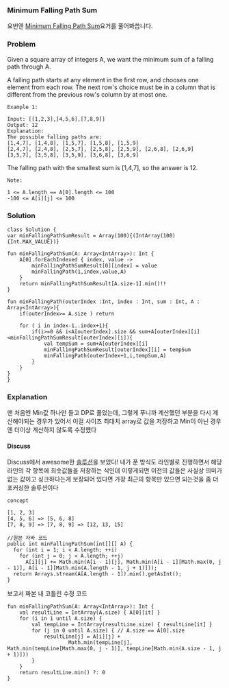 ### Minimum Falling Path Sum



요번엔 [Minimum Falling Path Sum](https://leetcode.com/problems/minimum-falling-path-sum/)요거를 풀어봐씁니다.

### Problem

Given a square array of integers A, we want the minimum sum of a falling path through A.

A falling path starts at any element in the first row, and chooses one element from each row.  The next row's choice must be in a column that is different from the previous row's column by at most one.

 
```
Example 1:

Input: [[1,2,3],[4,5,6],[7,8,9]]
Output: 12
Explanation: 
The possible falling paths are:
[1,4,7], [1,4,8], [1,5,7], [1,5,8], [1,5,9]
[2,4,7], [2,4,8], [2,5,7], [2,5,8], [2,5,9], [2,6,8], [2,6,9]
[3,5,7], [3,5,8], [3,5,9], [3,6,8], [3,6,9]
```

The falling path with the smallest sum is [1,4,7], so the answer is 12.

 
```
Note:

1 <= A.length == A[0].length <= 100
-100 <= A[i][j] <= 100
```

### Solution

```
class Solution {
var minFallingPathSumResult = Array(100){(IntArray(100) {Int.MAX_VALUE})}

fun minFallingPathSum(A: Array<IntArray>): Int {
    A[0].forEachIndexed { index, value ->
        minFallingPathSumResult[0][index] = value
        minFallingPath(1,index,value,A)
    }
    return minFallingPathSumResult[A.size-1].min()!!
}

fun minFallingPath(outerIndex :Int, index : Int, sum : Int, A : Array<IntArray>){
    if(outerIndex>= A.size ) return

    for ( i in index-1..index+1){
        if(i>=0 && i<A[outerIndex].size && sum+A[outerIndex][i] <minFallingPathSumResult[outerIndex][i]){
            val tempSum = sum+A[outerIndex][i]
            minFallingPathSumResult[outerIndex][i] = tempSum
            minFallingPath(outerIndex+1,i,tempSum,A)
        }
    }
}
}

```

### Explanation

맨 처음엔 Min값 하나만 들고 DP로 풀었는데, 그렇게 푸니까 계산했던 부분을 다시 계산해야되는 경우가 있어서 이걸 사이즈 최대치 array로 값을 저장하고 Min이 아닌 경우엔 더이상 계산하지 않도록 수정헀다



#### Discuss 

Discuss에서 awesome한 [솔루션](!https://leetcode.com/problems/minimum-falling-path-sum/discuss/186666/C%2B%2BJava-4-lines-DP)을 보았다!
내가 푼 방식도 라인별로 진행하면서 해당 라인의 각 항목에 최솟값들을 저장하는 식인데 이렇게되면 이전의 값들은 사실상 의미가 없는 값이고 싱크하다는게 보장되어 있다면 가장 최근의 항목만 있으면 되는것을 좀 더 포커싱한 솔루션이다
```
concept 

[1, 2, 3]
[4, 5, 6] => [5, 6, 8]
[7, 8, 9] => [7, 8, 9] => [12, 13, 15]
```


```
//원본 자바 코드
public int minFallingPathSum(int[][] A) {
  for (int i = 1; i < A.length; ++i)
    for (int j = 0; j < A.length; ++j)
      A[i][j] += Math.min(A[i - 1][j], Math.min(A[i - 1][Math.max(0, j - 1)], A[i - 1][Math.min(A.length - 1, j + 1)]));
  return Arrays.stream(A[A.length - 1]).min().getAsInt();
}        

```

보고서 짜본 내 코틀린 수정 코드

```
fun minFallingPathSum(A: Array<IntArray>): Int {
    val resultLine = IntArray(A.size) { A[0][it] }
    for (i in 1 until A.size) {
        val tempLine = IntArray(resultLine.size) { resultLine[it] }
        for (j in 0 until A.size) { // A.size == A[0].size
            resultLine[j] = A[i][j] +
                    Math.min(tempLine[j], Math.min(tempLine[Math.max(0, j - 1)], tempLine[Math.min(A.size - 1, j + 1)]))
        }
    }
    return resultLine.min() ?: 0
}
```